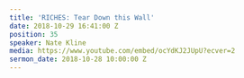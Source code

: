 ```yaml
---
title: 'RICHES: Tear Down this Wall'
date: 2018-10-29 16:41:00 Z
position: 35
speaker: Nate Kline
media: https://www.youtube.com/embed/ocYdKJ2JUpU?ecver=2
sermon_date: 2018-10-28 10:00:00 Z
---
```


